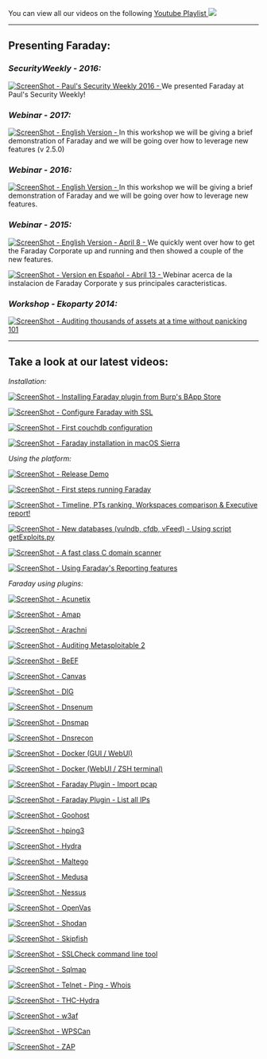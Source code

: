 You can view all our videos on the following [Youtube Playlist ![](https://raw.github.com/wiki/infobyte/faraday/images/newytlogo.png)](https://www.youtube.com/playlist?list=PLVnFEI9HluLqEAhjFPFTjEFxTzYXlcrle)  
 
*** 

## **Presenting Faraday:**  
  
### _SecurityWeekly - 2016:_   
[![ScreenShot](https://raw.github.com/wiki/infobyte/faraday/images/newytlogo.png) - Paul's Security Weekly 2016 - ](http://bit.ly/2bfkuii) We presented Faraday at Paul's Security Weekly!   
  
  
### _Webinar - 2017:_   
[![ScreenShot](https://raw.github.com/wiki/infobyte/faraday/images/newytlogo.png) - English Version - ](http://bit.ly/2wIUda3) In this workshop we will be giving a brief demonstration of Faraday and we will be going over how to leverage new features (v 2.5.0)  
  
  
### _Webinar - 2016:_   
[![ScreenShot](https://raw.github.com/wiki/infobyte/faraday/images/newytlogo.png) - English Version - ](http://bit.ly/2bgxL9Q) In this workshop we will be giving a brief demonstration of Faraday and we will be going over how to leverage new features.  
  
  
### _Webinar - 2015:_   
[![ScreenShot](https://raw.github.com/wiki/infobyte/faraday/images/newytlogo.png) - English Version - April 8 - ](http://buff.ly/1E6FLWJ) We quickly went over how to get the Faraday Corporate up and running and then showed a couple of the new features.
  
[![ScreenShot](https://raw.github.com/wiki/infobyte/faraday/images/newytlogo.png) - Version en Español - Abril 13 - ](http://buff.ly/1FCQAfz) Webinar acerca de la instalacion de Faraday Corporate y sus principales caracteristicas.  
  
   
### _Workshop - Ekoparty 2014:_   
[![ScreenShot](https://raw.github.com/wiki/infobyte/faraday/images/newytlogo.png) - Auditing thousands of assets at a time without panicking 101](https://bit.ly/1AOihAM)  
   
***
## **Take a look at our latest videos:**   

_Installation:_

[![ScreenShot](https://raw.github.com/wiki/infobyte/faraday/images/newytlogo.png) - Installing Faraday plugin from Burp's BApp Store ](https://bit.ly/1rH9EUs)

[![ScreenShot](https://raw.github.com/wiki/infobyte/faraday/images/newytlogo.png) -  Configure Faraday with SSL ](https://bit.ly/2h1cjN3)

[![ScreenShot](https://raw.github.com/wiki/infobyte/faraday/images/newytlogo.png) - First couchdb configuration ](https://bit.ly/SkwwwV)

[![ScreenShot](https://raw.github.com/wiki/infobyte/faraday/images/newytlogo.png) -  Faraday installation in macOS Sierra ](https://bit.ly/2gK8Gur)
   
   
_Using the platform:_

[![ScreenShot](https://raw.github.com/wiki/infobyte/faraday/images/newytlogo.png) - Release Demo](https://bitly.com/1gaHSyu)

[![ScreenShot](https://raw.github.com/wiki/infobyte/faraday/images/newytlogo.png) -  First steps running Faraday ](https://bit.ly/2h1b14H)

[![ScreenShot](https://raw.github.com/wiki/infobyte/faraday/images/newytlogo.png) - Timeline, PTs ranking, Workspaces comparison & Executive report! ](http://bit.ly/2cyf6Zc)

[![ScreenShot](https://raw.github.com/wiki/infobyte/faraday/images/newytlogo.png) -  New databases (vulndb, cfdb, vFeed) - Using script getExploits.py ](http://bit.ly/23vvyko)

[![ScreenShot](https://raw.github.com/wiki/infobyte/faraday/images/newytlogo.png) - A fast class C domain scanner ](https://bit.ly/U16Gzt)

[![ScreenShot](https://raw.github.com/wiki/infobyte/faraday/images/newytlogo.png) - Using Faraday's Reporting features ](http://bit.ly/2xsVdMC) 

_Faraday using plugins:_

[![ScreenShot](https://raw.github.com/wiki/infobyte/faraday/images/newytlogo.png) - Acunetix](http://bit.ly/2pYsNKv)

[![ScreenShot](https://raw.github.com/wiki/infobyte/faraday/images/newytlogo.png) - Amap](https://bit.ly/2gKm4yI)

[![ScreenShot](https://raw.github.com/wiki/infobyte/faraday/images/newytlogo.png) - Arachni](https://bit.ly/1Tlx56u)

[![ScreenShot](https://raw.github.com/wiki/infobyte/faraday/images/newytlogo.png) - Auditing Metasploitable 2](http://bit.ly/2pD3Owg)

[![ScreenShot](https://raw.github.com/wiki/infobyte/faraday/images/newytlogo.png) - BeEF](https://bit.ly/1RUWuSB)

[![ScreenShot](https://raw.github.com/wiki/infobyte/faraday/images/newytlogo.png) - Canvas](http://bit.ly/1S7f2iI)

[![ScreenShot](https://raw.github.com/wiki/infobyte/faraday/images/newytlogo.png) -  DIG ](http://bit.ly/2ptuLmn)

[![ScreenShot](https://raw.github.com/wiki/infobyte/faraday/images/newytlogo.png) - Dnsenum ](http://bit.ly/2w1oMqN)

[![ScreenShot](https://raw.github.com/wiki/infobyte/faraday/images/newytlogo.png) - Dnsmap ](http://bit.ly/2xSNcnj)

[![ScreenShot](https://raw.github.com/wiki/infobyte/faraday/images/newytlogo.png) - Dnsrecon ](https://bit.ly/2gwzpaY)

[![ScreenShot](https://raw.github.com/wiki/infobyte/faraday/images/newytlogo.png) -  Docker (GUI / WebUI)](http://bit.ly/2ceE8eO)

[![ScreenShot](https://raw.github.com/wiki/infobyte/faraday/images/newytlogo.png) -  Docker (WebUI / ZSH terminal)](http://bit.ly/2ca2NTw)

[![ScreenShot](https://raw.github.com/wiki/infobyte/faraday/images/newytlogo.png) - Faraday Plugin - Import pcap](http://bit.ly/2soJf8x)

[![ScreenShot](https://raw.github.com/wiki/infobyte/faraday/images/newytlogo.png) - Faraday Plugin - List all IPs](http://bit.ly/2rWT6kd)

[![ScreenShot](https://raw.github.com/wiki/infobyte/faraday/images/newytlogo.png) -  Goohost](http://bit.ly/2pt8lBA)

[![ScreenShot](https://raw.github.com/wiki/infobyte/faraday/images/newytlogo.png) -  hping3](http://bit.ly/2oEizu6)

[![ScreenShot](https://raw.github.com/wiki/infobyte/faraday/images/newytlogo.png) -  Hydra](http://bit.ly/2vsnYrj)

[![ScreenShot](https://raw.github.com/wiki/infobyte/faraday/images/newytlogo.png) - Maltego](https://bit.ly/1nwQ8gP)

[![ScreenShot](https://raw.github.com/wiki/infobyte/faraday/images/newytlogo.png) - Medusa](https://bit.ly/1nIlwIc)

[![ScreenShot](https://raw.github.com/wiki/infobyte/faraday/images/newytlogo.png) - Nessus](http://bit.ly/2paGG5i)

[![ScreenShot](https://raw.github.com/wiki/infobyte/faraday/images/newytlogo.png) - OpenVas](http://bit.ly/2sxhAl6)

[![ScreenShot](https://raw.github.com/wiki/infobyte/faraday/images/newytlogo.png) - Shodan](https://bit.ly/1BLkLkn)

[![ScreenShot](https://raw.github.com/wiki/infobyte/faraday/images/newytlogo.png) - Skipfish](http://bit.ly/2q7Gcw7)

[![ScreenShot](https://raw.github.com/wiki/infobyte/faraday/images/newytlogo.png) - SSLCheck command line tool ](https://bit.ly/1vko7Xj)

[![ScreenShot](https://raw.github.com/wiki/infobyte/faraday/images/newytlogo.png) -  Sqlmap ](https://bit.ly/2h08Bkm)

[![ScreenShot](https://raw.github.com/wiki/infobyte/faraday/images/newytlogo.png) -  Telnet - Ping - Whois](http://bit.ly/2yjS8mP)

[![ScreenShot](https://raw.github.com/wiki/infobyte/faraday/images/newytlogo.png) - THC-Hydra](https://bit.ly/1jhYpNb)

[![ScreenShot](https://raw.github.com/wiki/infobyte/faraday/images/newytlogo.png) - w3af](http://bit.ly/2ooRWhx)

[![ScreenShot](https://raw.github.com/wiki/infobyte/faraday/images/newytlogo.png) - WPSCan](http://bit.ly/2q7MnAl)

[![ScreenShot](https://raw.github.com/wiki/infobyte/faraday/images/newytlogo.png) -  ZAP ](https://bit.ly/2gKoVI2)